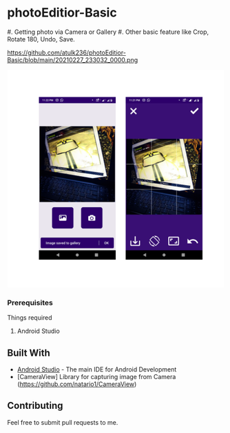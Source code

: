 # photoEditior-Basic


#. Getting photo via Camera or Gallery
#. Other basic feature like Crop, Rotate 180, Undo, Save.


https://github.com/atulk236/photoEditior-Basic/blob/main/20210227_233032_0000.png

![ScreenShot](https://github.com/atulk236/photoEditior-Basic/blob/main/20210227_233032_0000.png)


### Prerequisites

Things required<br>
1. Android Studio


## Built With

* [Android Studio](https://developer.android.com/studio/index.html) - The main IDE for Android Development
* [CameraView] Library for capturing image from Camera (https://github.com/natario1/CameraView)

## Contributing

Feel free to submit pull requests to me.
